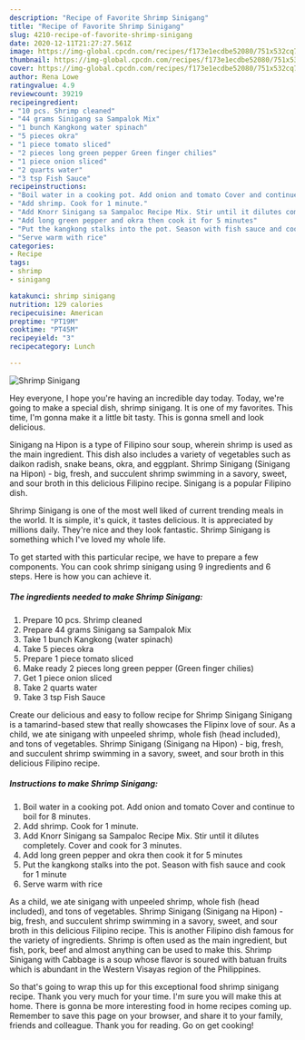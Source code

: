 ```yaml
---
description: "Recipe of Favorite Shrimp Sinigang"
title: "Recipe of Favorite Shrimp Sinigang"
slug: 4210-recipe-of-favorite-shrimp-sinigang
date: 2020-12-11T21:27:27.561Z
image: https://img-global.cpcdn.com/recipes/f173e1ecdbe52080/751x532cq70/shrimp-sinigang-recipe-main-photo.jpg
thumbnail: https://img-global.cpcdn.com/recipes/f173e1ecdbe52080/751x532cq70/shrimp-sinigang-recipe-main-photo.jpg
cover: https://img-global.cpcdn.com/recipes/f173e1ecdbe52080/751x532cq70/shrimp-sinigang-recipe-main-photo.jpg
author: Rena Lowe
ratingvalue: 4.9
reviewcount: 39219
recipeingredient:
- "10 pcs. Shrimp cleaned"
- "44 grams Sinigang sa Sampalok Mix"
- "1 bunch Kangkong water spinach"
- "5 pieces okra"
- "1 piece tomato sliced"
- "2 pieces long green pepper Green finger chilies"
- "1 piece onion sliced"
- "2 quarts water"
- "3 tsp Fish Sauce"
recipeinstructions:
- "Boil water in a cooking pot. Add onion and tomato Cover and continue to boil for 8 minutes."
- "Add shrimp. Cook for 1 minute."
- "Add Knorr Sinigang sa Sampaloc Recipe Mix. Stir until it dilutes completely. Cover and cook for 3 minutes."
- "Add long green pepper and okra then cook it for 5 minutes"
- "Put the kangkong stalks into the pot. Season with fish sauce and cook for 1 minute"
- "Serve warm with rice"
categories:
- Recipe
tags:
- shrimp
- sinigang

katakunci: shrimp sinigang 
nutrition: 129 calories
recipecuisine: American
preptime: "PT19M"
cooktime: "PT45M"
recipeyield: "3"
recipecategory: Lunch

---
```



![Shrimp Sinigang](https://img-global.cpcdn.com/recipes/f173e1ecdbe52080/751x532cq70/shrimp-sinigang-recipe-main-photo.jpg)

Hey everyone, I hope you're having an incredible day today. Today, we're going to make a special dish, shrimp sinigang. It is one of my favorites. This time, I'm gonna make it a little bit tasty. This is gonna smell and look delicious.

Sinigang na Hipon is a type of Filipino sour soup, wherein shrimp is used as the main ingredient. This dish also includes a variety of vegetables such as daikon radish, snake beans, okra, and eggplant. Shrimp Sinigang (Sinigang na Hipon) - big, fresh, and succulent shrimp swimming in a savory, sweet, and sour broth in this delicious Filipino recipe. Sinigang is a popular Filipino dish.

Shrimp Sinigang is one of the most well liked of current trending meals in the world. It is simple, it's quick, it tastes delicious. It is appreciated by millions daily. They're nice and they look fantastic. Shrimp Sinigang is something which I've loved my whole life.


To get started with this particular recipe, we have to prepare a few components. You can cook shrimp sinigang using 9 ingredients and 6 steps. Here is how you can achieve it.

<!--inarticleads1-->

##### The ingredients needed to make Shrimp Sinigang:

1. Prepare 10 pcs. Shrimp cleaned
1. Prepare 44 grams Sinigang sa Sampalok Mix
1. Take 1 bunch Kangkong (water spinach)
1. Take 5 pieces okra
1. Prepare 1 piece tomato sliced
1. Make ready 2 pieces long green pepper (Green finger chilies)
1. Get 1 piece onion sliced
1. Take 2 quarts water
1. Take 3 tsp Fish Sauce


Create our delicious and easy to follow recipe for Shrimp Sinigang Sinigang is a tamarind-based stew that really showcases the Flipinx love of sour. As a child, we ate sinigang with unpeeled shrimp, whole fish (head included), and tons of vegetables. Shrimp Sinigang (Sinigang na Hipon) - big, fresh, and succulent shrimp swimming in a savory, sweet, and sour broth in this delicious Filipino recipe. 

<!--inarticleads2-->

##### Instructions to make Shrimp Sinigang:

1. Boil water in a cooking pot. Add onion and tomato Cover and continue to boil for 8 minutes.
1. Add shrimp. Cook for 1 minute.
1. Add Knorr Sinigang sa Sampaloc Recipe Mix. Stir until it dilutes completely. Cover and cook for 3 minutes.
1. Add long green pepper and okra then cook it for 5 minutes
1. Put the kangkong stalks into the pot. Season with fish sauce and cook for 1 minute
1. Serve warm with rice


As a child, we ate sinigang with unpeeled shrimp, whole fish (head included), and tons of vegetables. Shrimp Sinigang (Sinigang na Hipon) - big, fresh, and succulent shrimp swimming in a savory, sweet, and sour broth in this delicious Filipino recipe. This is another Filipino dish famous for the variety of ingredients. Shrimp is often used as the main ingredient, but fish, pork, beef and almost anything can be used to make this. Shrimp Sinigang with Cabbage is a soup whose flavor is soured with batuan fruits which is abundant in the Western Visayas region of the Philippines. 

So that's going to wrap this up for this exceptional food shrimp sinigang recipe. Thank you very much for your time. I'm sure you will make this at home. There is gonna be more interesting food in home recipes coming up. Remember to save this page on your browser, and share it to your family, friends and colleague. Thank you for reading. Go on get cooking!
